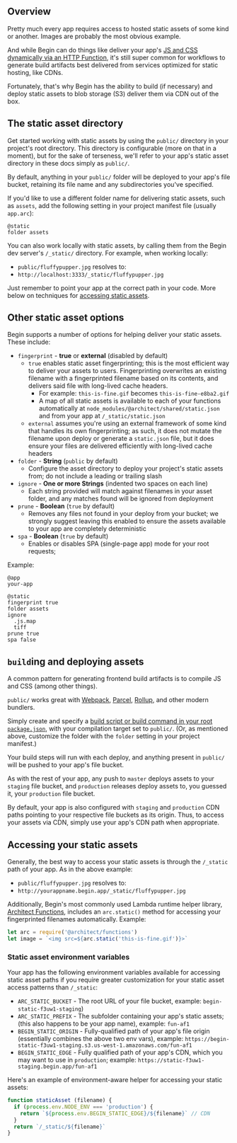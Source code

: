 ## Overview

Pretty much every app requires access to hosted static assets of some kind or another. Images are probably the most obvious example.

And while Begin can do things like deliver your app's [JS and CSS dynamically via an HTTP Function](/en/functions/http/), it's still super common for workflows to generate build artifacts best delivered from services optimized for static hosting, like CDNs.

Fortunately, that's why Begin has the ability to build (if necessary) and deploy static assets to blob storage (S3) deliver them via CDN out of the box.


## The static asset directory

Get started working with static assets by using the `public/` directory in your project's root directory. This directory is configurable (more on that in a moment), but for the sake of terseness, we'll refer to your app's static asset directory in these docs simply as `public/`.

By default, anything in your `public/` folder will be deployed to your app's file bucket, retaining its file name and any subdirectories you've specified.

If you'd like to use a different folder name for delivering static assets, such as `assets`, add the following setting in your project manifest file (usually `app.arc`):

```arc
@static
folder assets
```

You can also work locally with static assets, by calling them from the Begin dev server's `/_static/` directory. For example, when working locally:
- `public/fluffypupper.jpg` resolves to:
- `http://localhost:3333/_static/fluffypupper.jpg`

Just remember to point your app at the correct path in your code. More below on techniques for [accessing static assets](#accessing-static-assets).


## Other static asset options

Begin supports a number of options for helping deliver your static assets. These include:

- `fingerprint` - **true** or **external** (disabled by default)
  - `true` enables static asset fingerprinting; this is the most efficient way to deliver your assets to users. Fingerprinting overwrites an existing filename with a fingerprinted filename based on its contents, and delivers said file with long-lived cache headers.
    - For example: `this-is-fine.gif` becomes `this-is-fine-e8ba2.gif`
    - A map of all static assets is available to each of your functions automatically at `node_modules/@architect/shared/static.json` and from your app at `/_static/static.json`
  - `external` assumes you're using an external framework of some kind that handles its own fingerprinting; as such, it does not mutate the filename upon deploy or generate a `static.json` file, but it does ensure your files are delivered efficiently with long-lived cache headers
- `folder` - **String** (`public` by default)
  - Configure the asset directory to deploy your project's static assets from; do not include a leading or trailing slash
- `ignore` - **One or more Strings** (indented two spaces on each line)
  - Each string provided will match against filenames in your asset folder, and any matches found will be ignored from deployment
- `prune` - **Boolean** (`true` by default)
  - Removes any files not found in your deploy from your bucket; we strongly suggest leaving this enabled to ensure the assets available to your app are completely deterministic
- `spa` - **Boolean** (`true` by default)
  - Enables or disables SPA (single-page app) mode for your root requests;

Example:
```arc
@app
your-app

@static
fingerprint true
folder assets
ignore
  .js.map
  tiff
prune true
spa false
```


## `build`ing and deploying assets

A common pattern for generating frontend build artifacts is to compile JS and CSS (among other things).

`public/` works great with [Webpack](https://webpack.js.org/comparison/), [Parcel](https://parceljs.org/), [Rollup](https://rollupjs.org/guide/en), and other modern bundlers.

Simply create and specify a [build script or build command in your root `package.json`](/en/getting-started/builds-deploys/#build), with your compilation target set to `public/`. (Or, as mentioned above, customize the folder with the `folder` setting in your project manifest.)

Your build steps will run with each deploy, and anything present in `public/` will be pushed to your app's file bucket.

As with the rest of your app, any push to `master` deploys assets to your `staging` file bucket, and `production` releases deploy assets to, you guessed it, your `production` file bucket.

By default, your app is also configured with `staging` and `production` CDN paths pointing to your respective file buckets as its origin. Thus, to access your assets via CDN, simply use your app's CDN path when appropriate.


## Accessing your static assets

Generally, the best way to access your static assets is through the `/_static` path of your app. As in the above example:

- `public/fluffypupper.jpg` resolves to:
- `http://yourappname.begin.app/_static/fluffypupper.jpg`

Additionally, Begin's most commonly used Lambda runtime helper library, [Architect Functions](https://www.npmjs.com/package/@architect/functions), includes an `arc.static()` method for accessing your fingerprinted filenames automatically. Example:

```javascript
let arc = require('@architect/functions')
let image = `<img src=${arc.static('this-is-fine.gif')}>`
```


### Static asset environment variables

Your app has the following environment variables available for accessing static asset paths if you require greater customization for your static asset access patterns than `/_static`:

- `ARC_STATIC_BUCKET` - The root URL of your file bucket, example: `begin-static-f3uw1-staging`)
- `ARC_STATIC_PREFIX` - The subfolder containing your app's static assets; (this also happens to be your app name), example: `fun-af1`
- `BEGIN_STATIC_ORIGIN` - Fully-qualified path of your app's file origin (essentially combines the above two env vars), example: `https://begin-static-f3uw1-staging.s3.us-west-1.amazonaws.com/fun-af1`
- `BEGIN_STATIC_EDGE` - Fully qualified path of your app's CDN, which you may want to use in `production`; example: `https://static-f3uw1-staging.begin.app/fun-af1`


Here's an example of environment-aware helper for accessing your static assets:

```javascript
function staticAsset (filename) {
  if (process.env.NODE_ENV === 'production') {
    return `${process.env.BEGIN_STATIC_EDGE}/${filename}` // CDN
  }
  return `/_static/${filename}`
}
```
